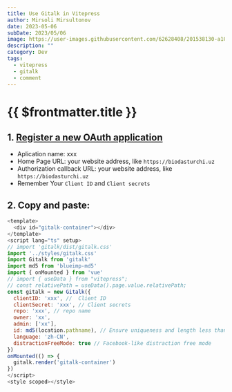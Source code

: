 ```yaml
---
title: Use Gitalk in Vitepress
author: Mirsoli Mirsultonov
date: 2023-05-06
subDate: 2023/05/06
image: https://user-images.githubusercontent.com/62628408/201538130-a1008969-06ae-4aad-9ea0-b77384d6bac1.png
description: ""
category: Dev
tags:
  - vitepress
  - gitalk
  - comment
---
```


# {{ $frontmatter.title }}

## 1. [Register a new OAuth application](https://github.com/settings/applications/new)
- Aplication name: xxx
- Home Page URL: your website address, like `https://biodasturchi.uz`
- Authorization callback URL: your website address, like `https://biodasturchi.uz`
- Remember Your `Client ID` and `Client secrets`

## 2. Copy and paste:
```javascript
<template>
  <div id="gitalk-container"></div>
</template>
<script lang="ts" setup>
// import 'gitalk/dist/gitalk.css'
import '../styles/gitalk.css'
import Gitalk from 'gitalk'
import md5 from 'blueimp-md5'
import { onMounted } from 'vue'
// import { useData } from "vitepress";
// const relativePath = useData().page.value.relativePath;
const gitalk = new Gitalk({
  clientID: 'xxx', //  Client ID
  clientSecret: 'xxx', // Client secrets
  repo: 'xxx', // repo name
  owner: 'xx',
  admin: ['xx'],
  id: md5(location.pathname), // Ensure uniqueness and length less than 50
  language: 'zh-CN',
  distractionFreeMode: true // Facebook-like distraction free mode
})
onMounted(() => {
  gitalk.render('gitalk-container')
})
</script>
<style scoped></style>
```

